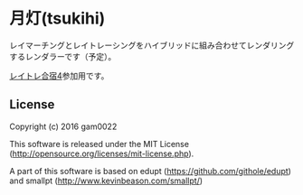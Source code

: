 # 月灯(tsukihi)
レイマーチングとレイトレーシングをハイブリッドに組み合わせてレンダリングするレンダラーです（予定）。

[レイトレ合宿4](https://sites.google.com/site/raytracingcamp4/)参加用です。

## License
Copyright (c) 2016 gam0022

This software is released under the MIT License (http://opensource.org/licenses/mit-license.php).

A part of this software is based on edupt (https://github.com/githole/edupt) and smallpt (http://www.kevinbeason.com/smallpt/)